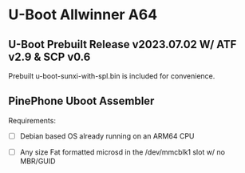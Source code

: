 # U-Boot Allwinner A64
## U-Boot Prebuilt Release v2023.07.02 W/ ATF v2.9 & SCP v0.6

Prebuilt u-boot-sunxi-with-spl.bin is included for convenience.

## PinePhone Uboot Assembler

Requirements:

* [ ] Debian based OS already running on an ARM64 CPU

* [ ] Any size Fat formatted microsd in the /dev/mmcblk1 slot w/ no MBR/GUID
